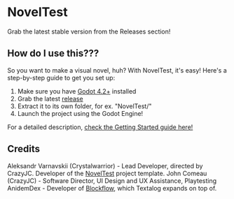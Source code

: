 # NovelTest
Grab the latest stable version from the Releases section!

## How do I use this???
So you want to make a visual novel, huh? With NovelTest, it's easy! Here's a step-by-step guide to get you set up:

1. Make sure you have [Godot 4.2+](https://godotengine.org/download/windows/) installed
2. Grab the latest [release](https://github.com/Crystalwarrior/NovelTest/releases)
3. Extract it to its own folder, for ex. "NovelTest/"
4. Launch the project using the Godot Engine!

For a detailed description, [check the Getting Started guide here!](https://github.com/Crystalwarrior/NovelTest/blob/master/docs/getting_started.md)

## Credits
Aleksandr Varnavskii (Crystalwarrior) - Lead Developer, directed by CrazyJC. Developer of the [NovelTest](https://github.com/Crystalwarrior/NovelTest) project template.
John Comeau (CrazyJC) - Software Director, UI Design and UX Assistance, Playtesting
AnidemDex - Developer of [Blockflow](https://github.com/AnidemDex/Blockflow), which Textalog expands on top of.
